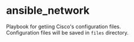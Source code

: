 # ansible_network

Playbook for getiing Cisco's configuration files.  
Configuration files will be saved in `files` directory.
